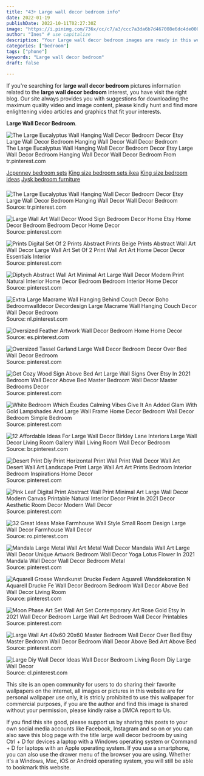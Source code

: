 ```yaml
---
title: "43+ Large wall decor bedroom info"
date: 2022-01-19
publishDate: 2022-10-11T02:27:30Z
image: "https://i.pinimg.com/736x/cc/c7/a3/ccc7a3da6b7d467008e6dc4de0005461.jpg"
author: "Ines" # use capitalize
description: "Your Large wall decor bedroom images are ready in this website. Large wall decor bedroom are a topic that is being searched for and liked by netizens now. You can Get the Large wall decor bedroom files here. Download all royalty-free photos."
categories: ["bedroom"]
tags: ["phone"]
keywords: "Large wall decor bedroom"
draft: false

---
```


If you're searching for **large wall decor bedroom** pictures information related to the **large wall decor bedroom** interest, you have visit the right  blog.  Our site always  provides you with  suggestions  for downloading  the maximum  quality video and image  content, please kindly hunt and find more enlightening video articles and graphics  that fit your interests.

**Large Wall Decor Bedroom**. 

![The Large Eucalyptus Wall Hanging Wall Decor Bedroom Decor Etsy Large Wall Decor Bedroom Hanging Wall Decor Wall Decor Bedroom](https://i.pinimg.com/originals/a2/a9/6f/a2a96f7813c7ad22f060236525ce3860.png "The Large Eucalyptus Wall Hanging Wall Decor Bedroom Decor Etsy Large Wall Decor Bedroom Hanging Wall Decor Wall Decor Bedroom")
The Large Eucalyptus Wall Hanging Wall Decor Bedroom Decor Etsy Large Wall Decor Bedroom Hanging Wall Decor Wall Decor Bedroom From tr.pinterest.com

[Jcpenney bedroom sets](/jcpenney-bedroom-sets/)
[King size bedroom sets ikea](/king-size-bedroom-sets-ikea/)
[King size bedroom ideas](/king-size-bedroom-ideas/)
[Jysk bedroom furniture](/jysk-bedroom-furniture/)



### 

 


![The Large Eucalyptus Wall Hanging Wall Decor Bedroom Decor Etsy Large Wall Decor Bedroom Hanging Wall Decor Wall Decor Bedroom](https://i.pinimg.com/originals/a2/a9/6f/a2a96f7813c7ad22f060236525ce3860.png "The Large Eucalyptus Wall Hanging Wall Decor Bedroom Decor Etsy Large Wall Decor Bedroom Hanging Wall Decor Wall Decor Bedroom")
Source: tr.pinterest.com

 

![Large Wall Art Wall Decor Wood Sign Bedroom Decor Home Etsy Home Decor Bedroom Bedroom Decor Home Decor](https://i.pinimg.com/originals/9d/f8/bb/9df8bbea34adf7d218725bbc0eafd58a.jpg "Large Wall Art Wall Decor Wood Sign Bedroom Decor Home Etsy Home Decor Bedroom Bedroom Decor Home Decor")
Source: pinterest.com

 

![Prints Digital Set Of 2 Prints Abstract Prints Beige Prints Abstract Wall Art Wall Decor Large Wall Art Set Of 2 Print Wall Art Art Home Decor Decor Essentials Interior](https://i.pinimg.com/originals/7f/a0/92/7fa0921b7a2f06b526292e80efc2444d.jpg "Prints Digital Set Of 2 Prints Abstract Prints Beige Prints Abstract Wall Art Wall Decor Large Wall Art Set Of 2 Print Wall Art Art Home Decor Decor Essentials Interior")
Source: pinterest.com

 

![Diptych Abstract Wall Art Minimal Art Large Wall Decor Modern Print Natural Interior Home Decor Bedroom Bedroom Interior Home Decor](https://i.pinimg.com/736x/2f/e1/6c/2fe16c2f4d6cc860cde94ff1de40a39d.jpg "Diptych Abstract Wall Art Minimal Art Large Wall Decor Modern Print Natural Interior Home Decor Bedroom Bedroom Interior Home Decor")
Source: pinterest.com

 

![Extra Large Macrame Wall Hanging Behind Couch Decor Boho Bedroomwalldecor Decordesign Large Macrame Wall Hanging Couch Decor Wall Decor Bedroom](https://i.pinimg.com/736x/05/3a/7e/053a7e04390aeba9c6cf39b60bcf0443.jpg "Extra Large Macrame Wall Hanging Behind Couch Decor Boho Bedroomwalldecor Decordesign Large Macrame Wall Hanging Couch Decor Wall Decor Bedroom")
Source: nl.pinterest.com

 

![Oversized Feather Artwork Wall Decor Bedroom Home Home Decor](https://i.pinimg.com/originals/45/b6/b7/45b6b7b83cfaacaf6da3fce4455bc1f6.jpg "Oversized Feather Artwork Wall Decor Bedroom Home Home Decor")
Source: es.pinterest.com

 

![Oversized Tassel Garland Large Wall Decor Bedroom Decor Over Bed Wall Decor Bedroom](https://i.pinimg.com/originals/a7/60/f9/a760f93a5b21796705688e4e78d21e68.png "Oversized Tassel Garland Large Wall Decor Bedroom Decor Over Bed Wall Decor Bedroom")
Source: pinterest.com

 

![Get Cozy Wood Sign Above Bed Art Large Wall Signs Over Etsy In 2021 Bedroom Wall Decor Above Bed Master Bedroom Wall Decor Master Bedrooms Decor](https://i.pinimg.com/originals/6a/f1/05/6af105bee0982e6a3a962159acc84df7.jpg "Get Cozy Wood Sign Above Bed Art Large Wall Signs Over Etsy In 2021 Bedroom Wall Decor Above Bed Master Bedroom Wall Decor Master Bedrooms Decor")
Source: pinterest.com

 

![White Bedroom Which Exudes Calming Vibes Give It An Added Glam With Gold Lampshades And Large Wall Frame Home Decor Bedroom Wall Decor Bedroom Simple Bedroom](https://i.pinimg.com/originals/ac/33/75/ac3375025c1802cb18a80263a1dc6c66.jpg "White Bedroom Which Exudes Calming Vibes Give It An Added Glam With Gold Lampshades And Large Wall Frame Home Decor Bedroom Wall Decor Bedroom Simple Bedroom")
Source: pinterest.com

 

![12 Affordable Ideas For Large Wall Decor Birkley Lane Interiors Large Wall Decor Living Room Gallery Wall Living Room Wall Decor Bedroom](https://i.pinimg.com/736x/2d/ff/ec/2dffec4af997cc2402400f744bb500c8.jpg "12 Affordable Ideas For Large Wall Decor Birkley Lane Interiors Large Wall Decor Living Room Gallery Wall Living Room Wall Decor Bedroom")
Source: br.pinterest.com

 

![Desert Print Diy Print Horizontal Print Wall Print Wall Decor Wall Art Desert Wall Art Landscape Print Large Wall Art Art Prints Bedroom Interior Bedroom Inspirations Home Decor](https://i.pinimg.com/originals/21/d4/5b/21d45b944cc458885922d2abda03f472.jpg "Desert Print Diy Print Horizontal Print Wall Print Wall Decor Wall Art Desert Wall Art Landscape Print Large Wall Art Art Prints Bedroom Interior Bedroom Inspirations Home Decor")
Source: pinterest.com

 

![Pink Leaf Digital Print Abstract Wall Print Minimal Art Large Wall Decor Modern Canvas Printable Natural Interior Decor Print In 2021 Decor Aesthetic Room Decor Modern Wall Decor](https://i.pinimg.com/originals/3d/98/78/3d9878029674bc3c1d57bcfaa16fd299.jpg "Pink Leaf Digital Print Abstract Wall Print Minimal Art Large Wall Decor Modern Canvas Printable Natural Interior Decor Print In 2021 Decor Aesthetic Room Decor Modern Wall Decor")
Source: pinterest.com

 

![32 Great Ideas Make Farmhouse Wall Style Small Room Design Large Wall Decor Farmhouse Wall Decor](https://i.pinimg.com/564x/6e/8d/c8/6e8dc888d92265797a02ac743870a652.jpg "32 Great Ideas Make Farmhouse Wall Style Small Room Design Large Wall Decor Farmhouse Wall Decor")
Source: ro.pinterest.com

 

![Mandala Large Metal Wall Art Metal Wall Decor Mandala Wall Art Large Wall Decor Unique Artwork Bedroom Wall Decor Yoga Lotus Flower In 2021 Mandala Wall Decor Wall Decor Bedroom Metal](https://i.pinimg.com/736x/be/a8/b3/bea8b30811208fc988cd8e833e3140d6.jpg "Mandala Large Metal Wall Art Metal Wall Decor Mandala Wall Art Large Wall Decor Unique Artwork Bedroom Wall Decor Yoga Lotus Flower In 2021 Mandala Wall Decor Wall Decor Bedroom Metal")
Source: pinterest.com

 

![Aquarell Grosse Wandkunst Drucke Federn Aquarell Wanddekoration N Aquarell Drucke Fe Wall Decor Bedroom Bedroom Wall Decor Above Bed Wall Decor Living Room](https://i.pinimg.com/564x/59/4a/6c/594a6c05f465a813e5f5e702d6b845f9.jpg "Aquarell Grosse Wandkunst Drucke Federn Aquarell Wanddekoration N Aquarell Drucke Fe Wall Decor Bedroom Bedroom Wall Decor Above Bed Wall Decor Living Room")
Source: pinterest.com

 

![Moon Phase Art Set Wall Art Set Contemporary Art Rose Gold Etsy In 2021 Wall Decor Bedroom Large Wall Art Bedroom Wall Decor Printables](https://i.pinimg.com/originals/c1/d8/c6/c1d8c6cbf849372f8631f2984c8a6aa0.jpg "Moon Phase Art Set Wall Art Set Contemporary Art Rose Gold Etsy In 2021 Wall Decor Bedroom Large Wall Art Bedroom Wall Decor Printables")
Source: pinterest.com

 

![Large Wall Art 40x60 20x60 Master Bedroom Wall Decor Over Bed Etsy Master Bedroom Wall Decor Bedroom Wall Decor Above Bed Art Above Bed](https://i.pinimg.com/originals/1a/34/8d/1a348d90e59859f417a26db76febb7d0.jpg "Large Wall Art 40x60 20x60 Master Bedroom Wall Decor Over Bed Etsy Master Bedroom Wall Decor Bedroom Wall Decor Above Bed Art Above Bed")
Source: pinterest.com

 

![Large Diy Wall Decor Ideas Wall Decor Bedroom Living Room Diy Large Wall Decor](https://i.pinimg.com/736x/cc/c7/a3/ccc7a3da6b7d467008e6dc4de0005461.jpg "Large Diy Wall Decor Ideas Wall Decor Bedroom Living Room Diy Large Wall Decor")
Source: cl.pinterest.com

 

This site is an open community for users to do sharing their favorite wallpapers on the internet, all images or pictures in this website are for personal wallpaper use only, it is stricly prohibited to use this wallpaper for commercial purposes, if you are the author and find this image is shared without your permission, please kindly raise a DMCA report to Us.

If you find this site good, please support us by sharing this posts to your own social media accounts like Facebook, Instagram and so on or you can also save this blog page with the title large wall decor bedroom by using Ctrl + D for devices a laptop with a Windows operating system or Command + D for laptops with an Apple operating system. If you use a smartphone, you can also use the drawer menu of the browser you are using. Whether it's a Windows, Mac, iOS or Android operating system, you will still be able to bookmark this website.
